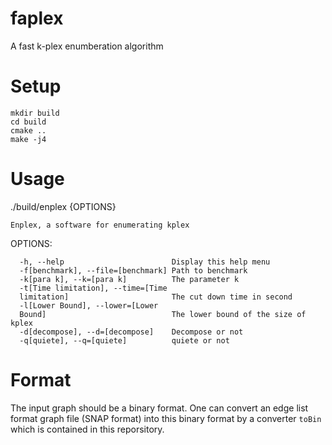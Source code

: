 # faplex
A fast k-plex enumberation algorithm

# Setup
```shell
mkdir build
cd build
cmake ..
make -j4
```

# Usage
  ./build/enplex {OPTIONS}

    Enplex, a software for enumerating kplex

  OPTIONS:

      -h, --help                        Display this help menu
      -f[benchmark], --file=[benchmark] Path to benchmark
      -k[para k], --k=[para k]          The parameter k
      -t[Time limitation], --time=[Time
      limitation]                       The cut down time in second
      -l[Lower Bound], --lower=[Lower
      Bound]                            The lower bound of the size of kplex
      -d[decompose], --d=[decompose]    Decompose or not
      -q[quiete], --q=[quiete]          quiete or not

# Format
The input graph should be a binary format.
One can convert an edge list format graph file (SNAP format) into this binary format by a converter `toBin` which is contained in this reporsitory.
